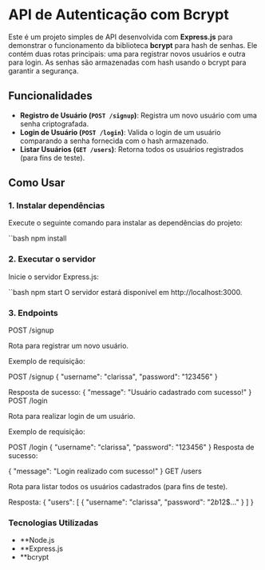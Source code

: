 # API de Autenticação com Bcrypt

Este é um projeto simples de API desenvolvida com **Express.js** para demonstrar o funcionamento da biblioteca **bcrypt** para hash de senhas. Ele contém duas rotas principais: uma para registrar novos usuários e outra para login. As senhas são armazenadas com hash usando o bcrypt para garantir a segurança.

## Funcionalidades

- **Registro de Usuário (`POST /signup`)**: Registra um novo usuário com uma senha criptografada.
- **Login de Usuário (`POST /login`)**: Valida o login de um usuário comparando a senha fornecida com o hash armazenado.
- **Listar Usuários (`GET /users`)**: Retorna todos os usuários registrados (para fins de teste).

## Como Usar

### 1. Instalar dependências

Execute o seguinte comando para instalar as dependências do projeto:

``bash
npm install

### 2. Executar o servidor
Inicie o servidor Express.js:

``bash
npm start
O servidor estará disponível em http://localhost:3000.

### 3. Endpoints
POST /signup

Rota para registrar um novo usuário.

Exemplo de requisição:

POST /signup
{
  "username": "clarissa",
  "password": "123456"
}

Resposta de sucesso:
{
  "message": "Usuário cadastrado com sucesso!"
}
POST /login

Rota para realizar login de um usuário.

Exemplo de requisição:

POST /login
{
  "username": "clarissa",
  "password": "123456"
}
Resposta de sucesso:

{
  "message": "Login realizado com sucesso!"
}
GET /users

Rota para listar todos os usuários cadastrados (para fins de teste).

Resposta:
{
  "users": [
    {
      "username": "clarissa",
      "password": "$2b$12$..."
    }
  ]
}

### Tecnologias Utilizadas
- **Node.js
- **Express.js
- **bcrypt


